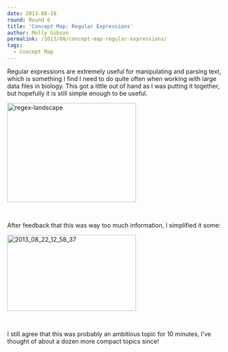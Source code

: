 ```yaml
---
date: 2013-08-18
round: Round 6
title: 'Concept Map: Regular Expressions'
author: Molly Gibson
permalink: /2013/08/concept-map-regular-expressions/
tags:
  - Concept Map
---
```

Regular expressions are extremely useful for manipulating and parsing text, which is something I find I need to do quite often when working with large data files in biology. This got a little out of hand as I was putting it together, but hopefully it is still simple enough to be useful. [  
][1]

[<img class="alignnone size-medium wp-image-3926" alt="regex-landscape" src="http://files.software-carpentry.org/training-course/2013/08/regex-landscape-300x231.jpg" width="300" height="231" />][2]

&nbsp;

After feedback that this was way too much information, I simplified it some:

[<img class="alignnone size-medium wp-image-4071" alt="2013_08_22_12_58_37" src="http://files.software-carpentry.org/training-course/2013/08/2013_08_22_12_58_37-300x177.jpg" width="300" height="177" />][3]

&nbsp;

I still agree that this was probably an ambitious topic for 10 minutes, I've thought of about a dozen more compact topics since!

&nbsp;

&nbsp;

 [1]: http://files.software-carpentry.org/training-course/2013/08/regex.pdf
 [2]: http://files.software-carpentry.org/training-course/2013/08/regex-landscape.jpg
 [3]: http://files.software-carpentry.org/training-course/2013/08/2013_08_22_12_58_37.jpg
